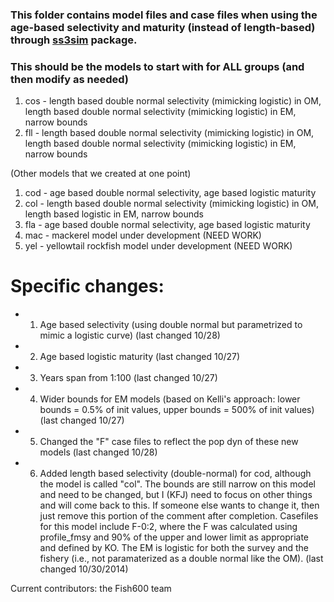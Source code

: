 ### This folder contains model files and case files when using the age-based selectivity and maturity (instead of length-based) through [ss3sim](https://github.com/ss3sim/ss3sim) package.

### This should be the models to start with for ALL groups (and then modify as needed)
  1. cos - length based double normal selectivity (mimicking logistic) in OM, length based double normal selectivity (mimicking logistic) in EM, narrow bounds
  2. fll - length based double normal selectivity (mimicking logistic) in OM, length based double normal selectivity (mimicking logistic) in EM, narrow bounds

(Other models that we created at one point) 
  1. cod - age based double normal selectivity, age based logistic maturity
  2. col - length based double normal selectivity (mimicking logistic) in OM, length based logistic in EM, narrow bounds
  3. fla - age based double normal selectivity, age based logistic maturity
  4. mac - mackerel model under development (NEED WORK)
  5. yel - yellowtail rockfish model under development (NEED WORK)

# Specific changes: 
- 1. Age based selectivity (using double normal but parametrized to mimic a logistic curve) (last changed 10/28)
- 2. Age based logistic maturity (last changed 10/27)
- 3. Years span from 1:100 (last changed 10/27)
- 4. Wider bounds for EM models (based on Kelli's approach: lower bounds = 0.5% of init values, upper bounds = 500% of init values) (last changed 10/27)
- 5. Changed the "F" case files to reflect the pop dyn of these new models (last changed 10/28)
- 6. Added length based selectivity (double-normal) for cod, although the model is called "col". The bounds are still narrow on this model and need to be changed, but I (KFJ) need to focus on other things and will come back to this. If someone else wants to change it, then just remove this portion of the comment after completion. Casefiles for this model include F-0:2, where the F was calculated using profile_fmsy and 90% of the upper and lower limit as appropriate and defined by KO. The EM is logistic for both the survey and the fishery (i.e., not paramaterized as a double normal like the OM). (last changed 10/30/2014)

Current contributors: the Fish600 team

